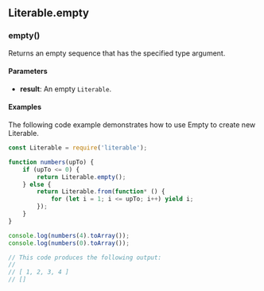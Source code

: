 ## Literable.empty

### empty()
Returns an empty sequence that has the specified type argument.

#### Parameters
* **result**: An empty `Literable`.

#### Examples
The following code example demonstrates how to use Empty to create new Literable.

```javascript
const Literable = require('literable');

function numbers(upTo) {
    if (upTo <= 0) {
        return Literable.empty();
    } else {
        return Literable.from(function* () {
            for (let i = 1; i <= upTo; i++) yield i;
        });
    }
}

console.log(numbers(4).toArray());
console.log(numbers(0).toArray());

// This code produces the following output:
//
// [ 1, 2, 3, 4 ]
// []
```
